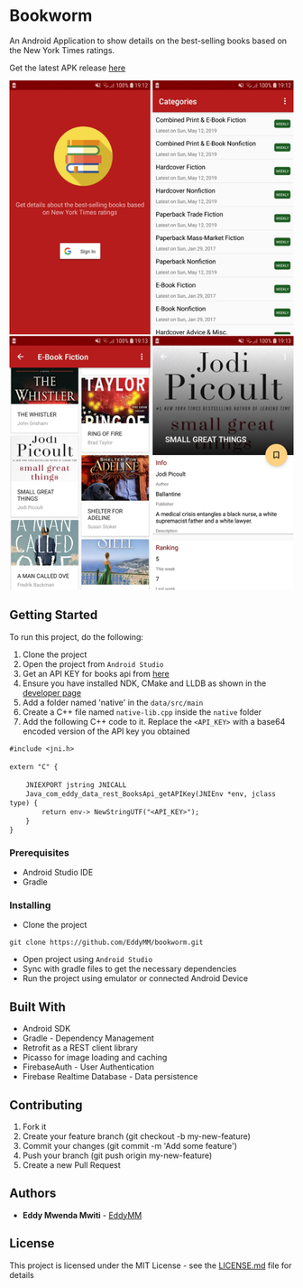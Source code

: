 # Bookworm

An Android Application to show details on the best-selling books based on the New York Times ratings.

Get the latest APK release [here](https://github.com/EddyMM/bookworm/releases)


<img src="github_assets/imgs/intro.jpg" alt="intro" width=250 height=450 /> <img src="github_assets/imgs/categories.jpg" alt="categories" width=250 height=450 /> <img src="github_assets/imgs/book_list.jpg" alt="book list" width=250 height=450 /> <img src="github_assets/imgs/book_detail.jpg" alt="book detail" width=250 height=450 />


## Getting Started

To run this project, do the following:

1. Clone the project
2. Open the project from `Android Studio`
3. Get an API KEY for books api from [here](https://developer.nytimes.com/docs/books-product/1/overview)
4. Ensure you have installed NDK, CMake and LLDB as shown in the [developer page](https://developer.android.com/studio/projects/add-native-code)
5. Add a folder named 'native' in the `data/src/main`
6. Create a C++ file named `native-lib.cpp` inside the `native` folder
7. Add the following C++ code to it. Replace the `<API_KEY>` with a base64 encoded version of the API key you obtained
```
#include <jni.h>

extern "C" {

    JNIEXPORT jstring JNICALL
    Java_com_eddy_data_rest_BooksApi_getAPIKey(JNIEnv *env, jclass type) {
        return env-> NewStringUTF("<API_KEY>");
    }
}
```


### Prerequisites

- Android Studio IDE
- Gradle


### Installing

- Clone the project

```
git clone https://github.com/EddyMM/bookworm.git
```

- Open project using `Android Studio`
- Sync with gradle files to get the necessary dependencies
- Run the project using emulator or connected Android Device


## Built With

- Android SDK
- Gradle - Dependency Management
- Retrofit as a REST client library
- Picasso for image loading and caching 
- FirebaseAuth - User Authentication
- Firebase Realtime Database - Data persistence


## Contributing

1. Fork it
2. Create your feature branch (git checkout -b my-new-feature)
3. Commit your changes (git commit -m 'Add some feature')
4. Push your branch (git push origin my-new-feature)
5. Create a new Pull Request


## Authors

* **Eddy Mwenda Mwiti**  - [EddyMM](https://github.com/EddyMM)

## License

This project is licensed under the MIT License - see the [LICENSE.md](LICENSE.md) file for details
